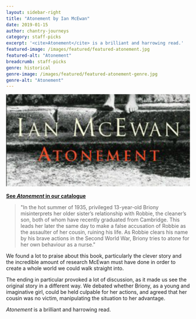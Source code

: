 ```yaml
---
layout: sidebar-right
title: "Atonement by Ian McEwan"
date: 2019-01-15
author: chantry-journeys
category: staff-picks
excerpt: '<cite>Atonement</cite> is a brilliant and harrowing read.'
featured-image: /images/featured/featured-atonement.jpg
featured-alt: "Atonement"
breadcrumb: staff-picks
genre: historical
genre-image: /images/featured/featured-atonement-genre.jpg
genre-alt: "Atonement"
---
```


![Atonement](/images/featured/featured-atonement.jpg)

**[See <cite>Atonement</cite> in our catalogue](https://suffolk.spydus.co.uk/cgi-bin/spydus.exe/ENQ/OPAC/BIBENQ?BRN=221460)**

> "In the hot summer of 1935, privileged 13-year-old Briony misinterprets her older sister’s relationship with Robbie, the cleaner’s son, both of whom have recently graduated from Cambridge. This leads her later the same day to make a false accusation of Robbie as the assaulter of her cousin, ruining his life. As Robbie clears his name by his brave actions in the Second World War, Briony tries to atone for her own behaviour as a nurse."

We found a lot to praise about this book, particularly the clever story and the incredible amount of research McEwan must have done in order to create a whole world we could walk straight into.

The ending in particular provoked a lot of discussion, as it made us see the original story in a different way. We debated whether Briony, as a young and imaginative girl, could be held culpable for her actions, and agreed that her cousin was no victim, manipulating the situation to her advantage.

<cite>Atonement</cite> is a brilliant and harrowing read.
